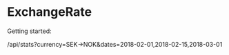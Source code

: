 # ExchangeRate

Getting started:

<your local host>/api/stats?currency=SEK->NOK&dates=2018-02-01,2018-02-15,2018-03-01
